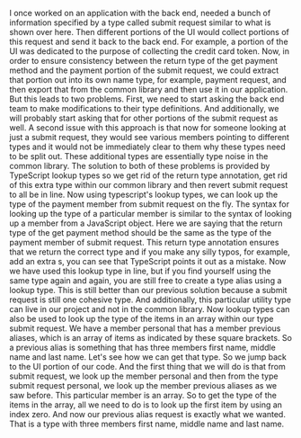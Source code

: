 I once worked on an application with the back end, needed a bunch of information specified by a type
called submit request similar to what is shown over here.
Then different portions of the UI would collect portions of this request and send it back to the back
end.
For example, a portion of the UI was dedicated to the purpose of collecting the credit card token.
Now, in order to ensure consistency between the return type of the get payment method and the payment
portion of the submit request, we could extract that portion out into its own name type, for example,
payment request, and then export that from the common library and then use it in our application.
But this leads to two problems.
First, we need to start asking the back end team to make modifications to their type definitions.
And additionally, we will probably start asking that for other portions of the submit request as well.
A second issue with this approach is that now for someone looking at just a submit request, they would
see various members pointing to different types and it would not be immediately clear to them why these
types need to be split out.
These additional types are essentially type noise in the common library.
The solution to both of these problems is provided by TypeScript lookup types so we get rid of the return
type annotation, get rid of this extra type within our common library and then revert submit request
to all be in line.
Now using typescript's lookup types, we can look up the type of the payment member from submit request
on the fly.
The syntax for looking up the type of a particular member is similar to the syntax of looking up a member
from a JavaScript object.
Here we are saying that the return type of the get payment method should be the same as the type of
the payment member of submit request.
This return type annotation ensures that we return the correct type and if you make any silly typos,
for example, add an extra s, you can see that TypeScript points it out as a mistake.
Now we have used this lookup type in line, but if you find yourself using the same type again and again,
you are still free to create a type alias using a lookup type.
This is still better than our previous solution because a submit request is still one cohesive type.
And additionally, this particular utility type can live in our project and not in the common library.
Now lookup types can also be used to look up the type of the items in an array within our type submit
request.
We have a member personal that has a member previous aliases, which is an array of items as indicated
by these square brackets.
So a previous alias is something that has three members first name, middle name and last name.
Let's see how we can get that type.
So we jump back to the UI portion of our code.
And the first thing that we will do is that from submit request, we look up the member personal and
then from the type submit request personal, we look up the member previous aliases as we saw before.
This particular member is an array.
So to get the type of the items in the array, all we need to do is to look up the first item by using
an index zero.
And now our previous alias request is exactly what we wanted.
That is a type with three members first name, middle name and last name.
